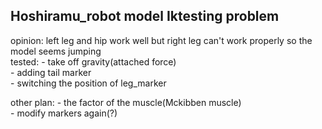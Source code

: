 ## Hoshiramu_robot model Iktesting problem
opinion: left leg and hip work well but right leg can't work properly so the model seems jumping<br>
tested: - take off gravity(attached force)<br>
        - adding tail marker<br>
        - switching the position of leg_marker<br>

other plan: - the factor of the muscle(Mckibben muscle)<br>
            - modify markers again(?)